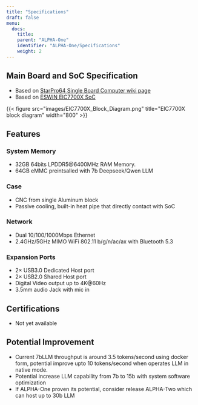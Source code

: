 ```yaml
---
title: "Specifications"
draft: false
menu:
  docs:
    title:
    parent: "ALPHA-One"
    identifier: "ALPHA-One/Specifications"
    weight: 2
---
```


## Main Board and SoC Specification

* Based on [StarPro64 Single Board Computer wiki page](https://wiki.pine64.org/wiki/STARPro64)
* Based on [ESWIN EIC7700X SoC](https://www.eswincomputing.com/en/products/index/36/10.html)

{{< figure src="images/EIC7700X_Block_Diagram.png" title="EIC7700X block diagram" width="800" >}}

## Features

### System Memory

* 32GB 64bits LPDDR5@6400MHz RAM Memory.
* 64GB eMMC preintsalled with 7b Deepseek/Qwen LLM

### Case

* CNC from single Aluminum block
* Passive cooling, built-in heat pipe that directly contact with SoC

### Network

* Dual 10/100/1000Mbps Ethernet 
* 2.4GHz/5GHz MIMO WiFi 802.11 b/g/n/ac/ax with Bluetooth 5.3

### Expansion Ports

* 2&times; USB3.0 Dedicated Host port
* 2&times; USB2.0 Shared Host port
* Digital Video output up to 4K@60Hz
* 3.5mm audio Jack with mic in

## Certifications

* Not yet available

## Potential Improvement

* Current 7bLLM throughput is around 3.5 tokens/second using docker form, potential improve upto 10 tokens/second  when operates LLM in native mode.
* Potential increase LLM capability from 7b to 15b with system software optimization
* If ALPHA-One proven its potential, consider release ALPHA-Two which can host up to 30b LLM
